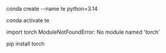 conda create --name te python=3.14 

conda activate te



import torch
ModuleNotFoundError: No module named 'torch'


pip install torch   